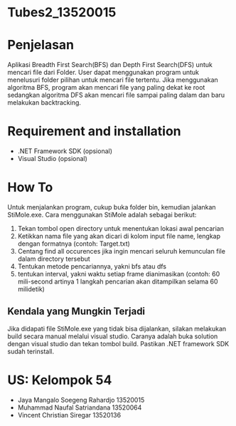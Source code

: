 # Tubes2_13520015

# Penjelasan
Aplikasi Breadth First Search(BFS) dan Depth First Search(DFS) untuk mencari file dari Folder. User dapat menggunakan program untuk menelusuri folder pilihan untuk mencari file tertentu. Jika menggunakan algoritma BFS, program akan mencari file yang paling dekat ke root sedangkan algoritma DFS akan mencari file sampai paling dalam dan baru melakukan backtracking.

# Requirement and installation
- .NET Framework SDK (opsional)
- Visual Studio (opsional)

# How To
Untuk menjalankan program, cukup buka folder bin, kemudian jalankan StiMole.exe. Cara menggunakan StiMole adalah sebagai berikut:
1. Tekan tombol open directory untuk menentukan lokasi awal pencarian
2. Ketikkan nama file yang akan dicari di kolom input file name, lengkap dengan formatnya (contoh: Target.txt)
3. Centang find all occurences jika ingin mencari seluruh kemunculan file dalam directory tersebut
4. Tentukan metode pencariannya, yakni bfs atau dfs
5. tentukan interval, yakni waktu setiap frame dianimasikan (contoh: 60 mili-second artinya 1 langkah pencarian akan ditampilkan selama 60 milidetik)

## Kendala yang Mungkin Terjadi
Jika didapati file StiMole.exe yang tidak bisa dijalankan, silakan melakukan build secara manual melalui visual studio. Caranya adalah buka solution dengan visual studio dan tekan tombol build. Pastikan .NET framework SDK sudah terinstall.

# US: Kelompok 54
- Jaya Mangalo Soegeng Rahardjo 13520015
- Muhammad Naufal Satriandana 13520064
- Vincent Christian Siregar 13520136

